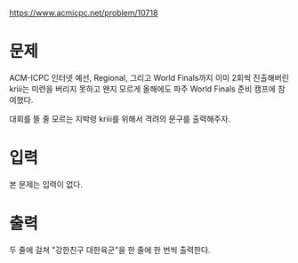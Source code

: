 https://www.acmicpc.net/problem/10718

# 문제
ACM-ICPC 인터넷 예선, Regional, 그리고 World Finals까지 이미 2회씩 진출해버린 kriii는 미련을 버리지 못하고 왠지 모르게 올해에도 파주 World Finals 준비 캠프에 참여했다.

대회를 뜰 줄 모르는 지박령 kriii를 위해서 격려의 문구를 출력해주자.

# 입력
본 문제는 입력이 없다.

# 출력
두 줄에 걸쳐 "강한친구 대한육군"을 한 줄에 한 번씩 출력한다.